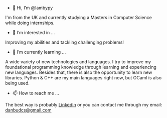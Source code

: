 - 👋 Hi, I’m @lambypy

I'm from the UK and currently studying a Masters in Computer Science while doing internships.

- 👀 I’m interested in ...

Improving my abilities and tackling challenging problems!

- 🌱 I’m currently learning ...

A wide variety of new technologies and languages. I try to improve my foundational programming knowledge through learning and experiencing new languages. Besides that, there is also the opportunity to learn new libraries. Python & C++ are my main languages right now, but OCaml is also being used.

- 📫 How to reach me ...

The best way is probably [LinkedIn](https://www.linkedin.com/in/daniel-lambert98/) or you can contact me through my email: danbudcs@gmail.com


